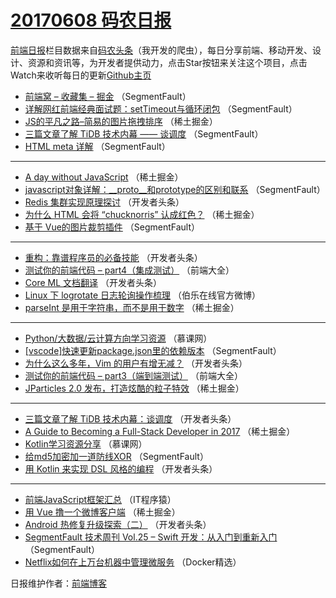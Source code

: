 # [20170608 码农日报](http://hao.caibaojian.com/date/2017/06/08)

[前端日报](http://caibaojian.com/c/news)栏目数据来自[码农头条](http://hao.caibaojian.com/)（我开发的爬虫），每日分享前端、移动开发、设计、资源和资讯等，为开发者提供动力，点击Star按钮来关注这个项目，点击Watch来收听每日的更新[Github主页](https://github.com/kujian/frontendDaily)
* [前端窝 &#8211; 收藏集 &#8211; 掘金](http://hao.caibaojian.com/40520.html) （SegmentFault）
* [详解网红前端经典面试题：setTimeout与循环闭包](http://hao.caibaojian.com/40531.html) （SegmentFault）
* [JS的平凡之路&#8211;简易的图片拖拽排序](http://hao.caibaojian.com/40489.html) （稀土掘金）
* [三篇文章了解 TiDB 技术内幕 —— 谈调度](http://hao.caibaojian.com/40516.html) （SegmentFault）
* [HTML meta 详解](http://hao.caibaojian.com/40517.html) （SegmentFault）

***
* [A day without JavaScript](http://hao.caibaojian.com/40495.html) （稀土掘金）
* [javascript对象详解：__proto__和prototype的区别和联系](http://hao.caibaojian.com/40519.html) （SegmentFault）
* [Redis 集群实现原理探讨](http://hao.caibaojian.com/40532.html) （开发者头条）
* [为什么 HTML 会将 “chucknorris” 认成红色？](http://hao.caibaojian.com/40499.html) （稀土掘金）
* [基于 Vue的图片裁剪插件](http://hao.caibaojian.com/40522.html) （SegmentFault）

***
* [重构：靠谱程序员的必备技能](http://hao.caibaojian.com/40533.html) （开发者头条）
* [测试你的前端代码 – part4（集成测试）](http://hao.caibaojian.com/40571.html) （前端大全）
* [Core ML 文档翻译](http://hao.caibaojian.com/40544.html) （开发者头条）
* [Linux 下 logrotate 日志轮询操作梳理](http://hao.caibaojian.com/40582.html) （伯乐在线官方微博）
* [parseInt 是用于字符串，而不是用于数字](http://hao.caibaojian.com/40500.html) （稀土掘金）

***
* [Python/大数据/云计算方向学习资源](http://hao.caibaojian.com/40561.html) （慕课网）
* [[vscode]快速更新package.json里的依赖版本](http://hao.caibaojian.com/40523.html) （SegmentFault）
* [为什么这么多年，Vim 的用户有增无减？](http://hao.caibaojian.com/40534.html) （开发者头条）
* [测试你的前端代码 – part3（端到端测试）](http://hao.caibaojian.com/40572.html) （前端大全）
* [JParticles 2.0 发布，打造炫酷的粒子特效](http://hao.caibaojian.com/40490.html) （稀土掘金）

***
* [三篇文章了解 TiDB 技术内幕：谈调度](http://hao.caibaojian.com/40545.html) （开发者头条）
* [A Guide to Becoming a Full-Stack Developer in 2017](http://hao.caibaojian.com/40501.html) （稀土掘金）
* [Kotlin学习资源分享](http://hao.caibaojian.com/40562.html) （慕课网）
* [给md5加密加一道防线XOR](http://hao.caibaojian.com/40524.html) （SegmentFault）
* [用 Kotlin 来实现 DSL 风格的编程](http://hao.caibaojian.com/40535.html) （开发者头条）

***
* [前端JavaScript框架汇总](http://hao.caibaojian.com/40573.html) （IT程序猿）
* [用 Vue 撸一个微博客户端](http://hao.caibaojian.com/40491.html) （稀土掘金）
* [Android 热修复升级探索（二）](http://hao.caibaojian.com/40546.html) （开发者头条）
* [SegmentFault 技术周刊 Vol.25 &#8211; Swift  开发：从入门到重新入门](http://hao.caibaojian.com/40514.html) （SegmentFault）
* [Netflix如何在上万台机器中管理微服务](http://hao.caibaojian.com/40563.html) （Docker精选）

日报维护作者：[前端博客](http://caibaojian.com/) 